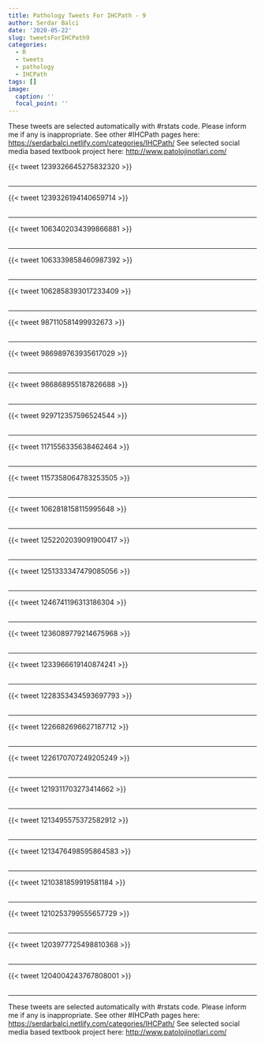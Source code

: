 ```yaml
---
title: Pathology Tweets For IHCPath - 9
author: Serdar Balci
date: '2020-05-22'
slug: tweetsForIHCPath9
categories:
  - R
  - tweets
  - pathology
  - IHCPath
tags: []
image:
  caption: ''
  focal_point: ''
---
```



These tweets are selected automatically with #rstats code. Please inform me if any is inappropriate.
See other #IHCPath pages here: https://serdarbalci.netlify.com/categories/IHCPath/ 
See selected social media based textbook project here: http://www.patolojinotlari.com/

{{< tweet 1239326645275832320 >}}
<br>
<br>
<hr>
{{< tweet 1239326194140659714 >}}
<br>
<br>
<hr>
{{< tweet 1063402034399866881 >}}
<br>
<br>
<hr>
{{< tweet 1063339858460987392 >}}
<br>
<br>
<hr>
{{< tweet 1062858393017233409 >}}
<br>
<br>
<hr>
{{< tweet 987110581499932673 >}}
<br>
<br>
<hr>
{{< tweet 986989763935617029 >}}
<br>
<br>
<hr>
{{< tweet 986868955187826688 >}}
<br>
<br>
<hr>
{{< tweet 929712357596524544 >}}
<br>
<br>
<hr>
{{< tweet 1171556335638462464 >}}
<br>
<br>
<hr>
{{< tweet 1157358064783253505 >}}
<br>
<br>
<hr>
{{< tweet 1062818158115995648 >}}
<br>
<br>
<hr>
{{< tweet 1252202039091900417 >}}
<br>
<br>
<hr>
{{< tweet 1251333347479085056 >}}
<br>
<br>
<hr>
{{< tweet 1246741196313186304 >}}
<br>
<br>
<hr>
{{< tweet 1236089779214675968 >}}
<br>
<br>
<hr>
{{< tweet 1233966619140874241 >}}
<br>
<br>
<hr>
{{< tweet 1228353434593697793 >}}
<br>
<br>
<hr>
{{< tweet 1226682696627187712 >}}
<br>
<br>
<hr>
{{< tweet 1226170707249205249 >}}
<br>
<br>
<hr>
{{< tweet 1219311703273414662 >}}
<br>
<br>
<hr>
{{< tweet 1213495575372582912 >}}
<br>
<br>
<hr>
{{< tweet 1213476498595864583 >}}
<br>
<br>
<hr>
{{< tweet 1210381859919581184 >}}
<br>
<br>
<hr>
{{< tweet 1210253799555657729 >}}
<br>
<br>
<hr>
{{< tweet 1203977725498810368 >}}
<br>
<br>
<hr>
{{< tweet 1204004243767808001 >}}
<br>
<br>
<hr>


These tweets are selected automatically with #rstats code. Please inform me if any is inappropriate.
See other #IHCPath pages here: https://serdarbalci.netlify.com/categories/IHCPath/ 
See selected social media based textbook project here: http://www.patolojinotlari.com/
